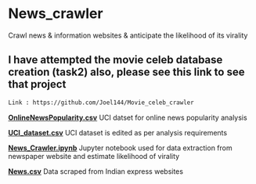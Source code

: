 # News_crawler
Crawl news &amp; information websites &amp; anticipate the likelihood of its virality

## I have attempted the movie celeb database creation (task2) also, please see this link to see that project
```diff
Link : https://github.com/Joel144/Movie_celeb_crawler
```

[**OnlineNewsPopularity.csv**](https://github.com/Joel144/News_crawler/blob/master/OnlineNewsPopularity.csv)  UCI datset for online news popularity analysis

[**UCI_dataset.csv**](https://github.com/Joel144/News_crawler/blob/master/UCI_dataset.csv)  UCI dataset is edited as per analysis requirements

[**News_Crawler.ipynb**](https://github.com/Joel144/News_crawler/blob/master/News_Crawler.ipynb)  Jupyter notebook used for data extraction from newspaper website and estimate likelihood of virality

[**News.csv**](https://github.com/Joel144/News_crawler/blob/master/News.csv)  Data scraped from Indian express websites
